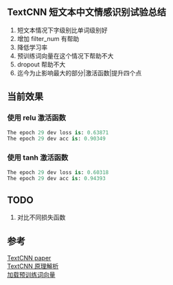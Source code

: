 ## TextCNN 短文本中文情感识别试验总结
1. 短文本情况下字级别比单词级别好
2. 增加 filter_num 有帮助
3. 降低学习率
4. 预训练词向量在这个情况下帮助不大
5. dropout 帮助不大
6. 迄今为止影响最大的部分|激活函数|提升四个点

## 当前效果
### 使用 relu 激活函数 
```python
The epoch 29 dev loss is: 0.63871
The epoch 29 dev acc is: 0.90349
```
### 使用 tanh 激活函数
```python
The epoch 29 dev loss is: 0.60318
The epoch 29 dev acc is: 0.94393
```


## TODO
1. 对比不同损失函数

## 参考
[TextCNN paper](https://arxiv.org/abs/1408.5882)  
[TextCNN 原理解析](https://zhuanlan.zhihu.com/p/77634533)  
[加载预训练词向量](https://discuss.pytorch.org/t/can-we-use-pre-trained-word-embeddings-for-weight-initialization-in-nn-embedding/1222)  
